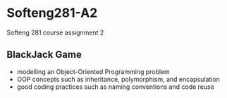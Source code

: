 # Softeng281-A2
Softeng 281 course assignment 2

## BlackJack Game 

- modelling an Object-Oriented Programming problem
- OOP concepts such as inheritance, polymorphism, and encapsulation
- good coding practices such as naming conventions and code reuse
